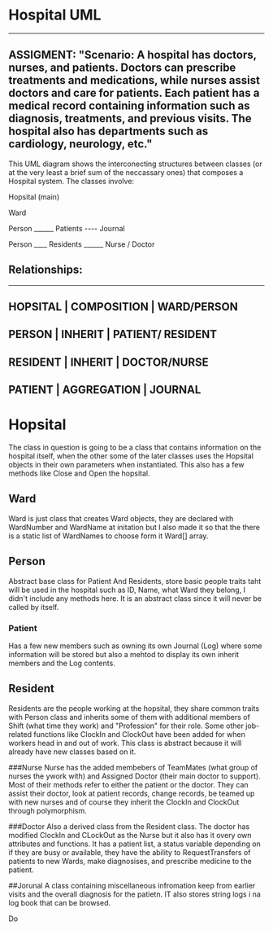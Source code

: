 # Hospital UML
----------------------------------------------------------------------------------------------------------------------------------------------------------------------------------------------------------
ASSIGMENT:
"Scenario: A hospital has doctors, nurses, and patients. Doctors can prescribe treatments and medications, while nurses assist doctors and care for patients. Each patient has a medical record containing
information such as diagnosis, treatments, and previous visits. The hospital also has departments such as cardiology, neurology, etc."
----------------------------------------------------------------------------------------------------------------------------------------------------------------------------------------------------------
This UML diagram shows the interconecting structures between classes (or at the very least a brief sum of the neccassary ones) that composes a Hospital system.
The classes involve:

  Hopsital (main)

  Ward
     
  Person ______ Patients ---- Journal 
  
  Person ____ Residents ______ Nurse / Doctor

## Relationships:
---------------------------------------------------
   HOPSITAL  |   COMPOSITION   |   WARD/PERSON
---------------------------------------------------
   PERSON    |     INHERIT     | PATIENT/ RESIDENT     
---------------------------------------------------
   RESIDENT  |     INHERIT     |  DOCTOR/NURSE     
---------------------------------------------------
   PATIENT   |   AGGREGATION   |    JOURNAL     
---------------------------------------------------

# Hopsital
The class in question is going to be a class that contains information on the hospital itself, when the other some of the later classes uses the Hopsital objects in their own parameters when instantiated.
This also has a few methods like Close and Open the hopsital.

## Ward
Ward is just class that creates Ward objects, they are declared with WardNumber and WardName at initation but I also made it so that the there is a static list of WardNames to choose form it Ward[] array.

## Person
Abstract base class for Patient And Residents, store basic people traits taht will be used in the hospital such as ID, Name, what Ward they belong, I didn't include any methods here. It is an abstract class
since it will never be called by itself.

### Patient
Has a few new members such as owning its own Journal (Log) where some information will be stored but also a mehtod to display its own inherit members and the Log contents.
                       
## Resident
Residents are the people working at the hopsital, they share common traits with Person class and inherits some of them with additional members of Shift (what time they work) and "Profession" for their role.
Some other job-related functions like ClockIn and ClockOut have been added for when workers head in and out of work. This class is abstract because it will already have new classes based on it.

###Nurse
Nurse has the added membebers of TeamMates (what group of nurses the ywork with) and Assigned Doctor (their main doctor to support). Most of their methods refer to either the patient or the doctor. They
can assist their doctor, look at patient records, change records, be teamed up with new nurses and of course they inherit the ClockIn and ClockOut through polymorphism.

###Doctor 
Also a derived class from the Resident class. The doctor has modified ClockIn and CLockOut as the Nurse but it also has it overy own attributes and functions. It has a patient list, a status variable depending
on if they are busy or available, they have the ability to RequestTransfers of patients to new Wards, make diagnosises, and prescribe medicine to the patient.

##Jorunal
A class containing miscellaneous infromation keep from earlier visits and the overall diagnosis for the patietn. IT also stores string logs i na log book that can be browsed.

Do
